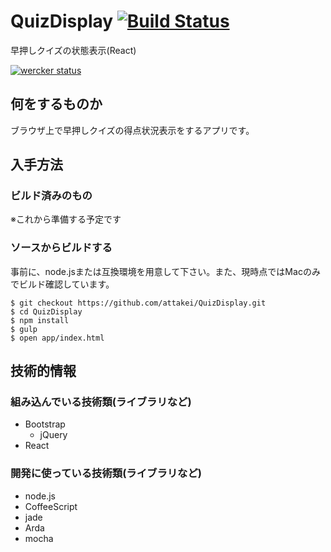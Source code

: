 # QuizDisplay [![Build Status](https://travis-ci.org/attakei/QuizDisplay.svg)](https://travis-ci.org/attakei/QuizDisplay)

早押しクイズの状態表示(React)


[![wercker status](https://app.wercker.com/status/107d0dbcd3cd83c8105a7328c5f8dac3/m "wercker status")](https://app.wercker.com/project/bykey/107d0dbcd3cd83c8105a7328c5f8dac3)


## 何をするものか

ブラウザ上で早押しクイズの得点状況表示をするアプリです。


## 入手方法

### ビルド済みのもの

※これから準備する予定です

### ソースからビルドする

事前に、node.jsまたは互換環境を用意して下さい。また、現時点ではMacのみでビルド確認しています。

```shell
$ git checkout https://github.com/attakei/QuizDisplay.git
$ cd QuizDisplay
$ npm install
$ gulp
$ open app/index.html
```


## 技術的情報

### 組み込んでいる技術類(ライブラリなど)

- Bootstrap
    - jQuery
- React

### 開発に使っている技術類(ライブラリなど)

- node.js
- CoffeeScript
- jade
- Arda
- mocha
